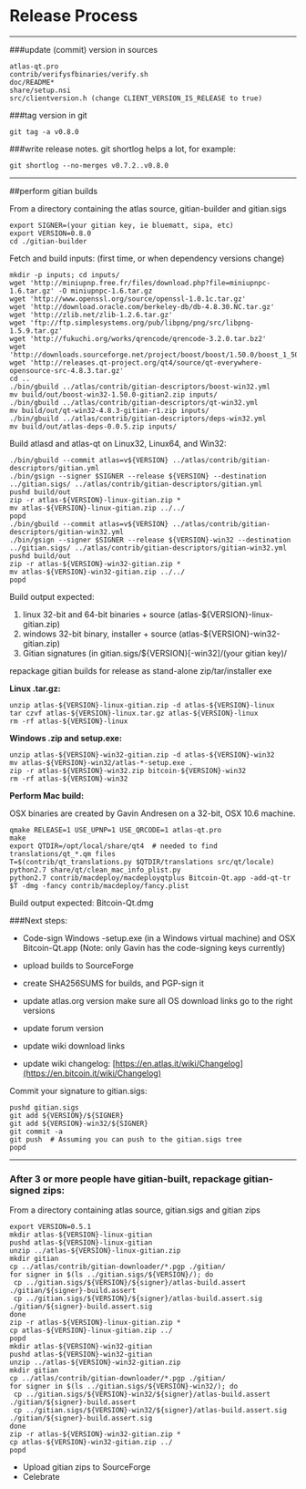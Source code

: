 Release Process
====================

* * *

###update (commit) version in sources


	atlas-qt.pro
	contrib/verifysfbinaries/verify.sh
	doc/README*
	share/setup.nsi
	src/clientversion.h (change CLIENT_VERSION_IS_RELEASE to true)

###tag version in git

	git tag -a v0.8.0

###write release notes. git shortlog helps a lot, for example:

	git shortlog --no-merges v0.7.2..v0.8.0

* * *

##perform gitian builds

 From a directory containing the atlas source, gitian-builder and gitian.sigs
  
	export SIGNER=(your gitian key, ie bluematt, sipa, etc)
	export VERSION=0.8.0
	cd ./gitian-builder

 Fetch and build inputs: (first time, or when dependency versions change)

	mkdir -p inputs; cd inputs/
	wget 'http://miniupnp.free.fr/files/download.php?file=miniupnpc-1.6.tar.gz' -O miniupnpc-1.6.tar.gz
	wget 'http://www.openssl.org/source/openssl-1.0.1c.tar.gz'
	wget 'http://download.oracle.com/berkeley-db/db-4.8.30.NC.tar.gz'
	wget 'http://zlib.net/zlib-1.2.6.tar.gz'
	wget 'ftp://ftp.simplesystems.org/pub/libpng/png/src/libpng-1.5.9.tar.gz'
	wget 'http://fukuchi.org/works/qrencode/qrencode-3.2.0.tar.bz2'
	wget 'http://downloads.sourceforge.net/project/boost/boost/1.50.0/boost_1_50_0.tar.bz2'
	wget 'http://releases.qt-project.org/qt4/source/qt-everywhere-opensource-src-4.8.3.tar.gz'
	cd ..
	./bin/gbuild ../atlas/contrib/gitian-descriptors/boost-win32.yml
	mv build/out/boost-win32-1.50.0-gitian2.zip inputs/
	./bin/gbuild ../atlas/contrib/gitian-descriptors/qt-win32.yml
	mv build/out/qt-win32-4.8.3-gitian-r1.zip inputs/
	./bin/gbuild ../atlas/contrib/gitian-descriptors/deps-win32.yml
	mv build/out/atlas-deps-0.0.5.zip inputs/

 Build atlasd and atlas-qt on Linux32, Linux64, and Win32:
  
	./bin/gbuild --commit atlas=v${VERSION} ../atlas/contrib/gitian-descriptors/gitian.yml
	./bin/gsign --signer $SIGNER --release ${VERSION} --destination ../gitian.sigs/ ../atlas/contrib/gitian-descriptors/gitian.yml
	pushd build/out
	zip -r atlas-${VERSION}-linux-gitian.zip *
	mv atlas-${VERSION}-linux-gitian.zip ../../
	popd
	./bin/gbuild --commit atlas=v${VERSION} ../atlas/contrib/gitian-descriptors/gitian-win32.yml
	./bin/gsign --signer $SIGNER --release ${VERSION}-win32 --destination ../gitian.sigs/ ../atlas/contrib/gitian-descriptors/gitian-win32.yml
	pushd build/out
	zip -r atlas-${VERSION}-win32-gitian.zip *
	mv atlas-${VERSION}-win32-gitian.zip ../../
	popd

  Build output expected:

  1. linux 32-bit and 64-bit binaries + source (atlas-${VERSION}-linux-gitian.zip)
  2. windows 32-bit binary, installer + source (atlas-${VERSION}-win32-gitian.zip)
  3. Gitian signatures (in gitian.sigs/${VERSION}[-win32]/(your gitian key)/

repackage gitian builds for release as stand-alone zip/tar/installer exe

**Linux .tar.gz:**

	unzip atlas-${VERSION}-linux-gitian.zip -d atlas-${VERSION}-linux
	tar czvf atlas-${VERSION}-linux.tar.gz atlas-${VERSION}-linux
	rm -rf atlas-${VERSION}-linux

**Windows .zip and setup.exe:**

	unzip atlas-${VERSION}-win32-gitian.zip -d atlas-${VERSION}-win32
	mv atlas-${VERSION}-win32/atlas-*-setup.exe .
	zip -r atlas-${VERSION}-win32.zip bitcoin-${VERSION}-win32
	rm -rf atlas-${VERSION}-win32

**Perform Mac build:**

  OSX binaries are created by Gavin Andresen on a 32-bit, OSX 10.6 machine.

	qmake RELEASE=1 USE_UPNP=1 USE_QRCODE=1 atlas-qt.pro
	make
	export QTDIR=/opt/local/share/qt4  # needed to find translations/qt_*.qm files
	T=$(contrib/qt_translations.py $QTDIR/translations src/qt/locale)
	python2.7 share/qt/clean_mac_info_plist.py
	python2.7 contrib/macdeploy/macdeployqtplus Bitcoin-Qt.app -add-qt-tr $T -dmg -fancy contrib/macdeploy/fancy.plist

 Build output expected: Bitcoin-Qt.dmg

###Next steps:

* Code-sign Windows -setup.exe (in a Windows virtual machine) and
  OSX Bitcoin-Qt.app (Note: only Gavin has the code-signing keys currently)

* upload builds to SourceForge

* create SHA256SUMS for builds, and PGP-sign it

* update atlas.org version
  make sure all OS download links go to the right versions

* update forum version

* update wiki download links

* update wiki changelog: [https://en.atlas.it/wiki/Changelog](https://en.bitcoin.it/wiki/Changelog)

Commit your signature to gitian.sigs:

	pushd gitian.sigs
	git add ${VERSION}/${SIGNER}
	git add ${VERSION}-win32/${SIGNER}
	git commit -a
	git push  # Assuming you can push to the gitian.sigs tree
	popd

-------------------------------------------------------------------------

### After 3 or more people have gitian-built, repackage gitian-signed zips:

From a directory containing atlas source, gitian.sigs and gitian zips

	export VERSION=0.5.1
	mkdir atlas-${VERSION}-linux-gitian
	pushd atlas-${VERSION}-linux-gitian
	unzip ../atlas-${VERSION}-linux-gitian.zip
	mkdir gitian
	cp ../atlas/contrib/gitian-downloader/*.pgp ./gitian/
	for signer in $(ls ../gitian.sigs/${VERSION}/); do
	 cp ../gitian.sigs/${VERSION}/${signer}/atlas-build.assert ./gitian/${signer}-build.assert
	 cp ../gitian.sigs/${VERSION}/${signer}/atlas-build.assert.sig ./gitian/${signer}-build.assert.sig
	done
	zip -r atlas-${VERSION}-linux-gitian.zip *
	cp atlas-${VERSION}-linux-gitian.zip ../
	popd
	mkdir atlas-${VERSION}-win32-gitian
	pushd atlas-${VERSION}-win32-gitian
	unzip ../atlas-${VERSION}-win32-gitian.zip
	mkdir gitian
	cp ../atlas/contrib/gitian-downloader/*.pgp ./gitian/
	for signer in $(ls ../gitian.sigs/${VERSION}-win32/); do
	 cp ../gitian.sigs/${VERSION}-win32/${signer}/atlas-build.assert ./gitian/${signer}-build.assert
	 cp ../gitian.sigs/${VERSION}-win32/${signer}/atlas-build.assert.sig ./gitian/${signer}-build.assert.sig
	done
	zip -r atlas-${VERSION}-win32-gitian.zip *
	cp atlas-${VERSION}-win32-gitian.zip ../
	popd

- Upload gitian zips to SourceForge
- Celebrate 
